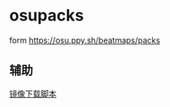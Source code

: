 # osupacks

form https://osu.ppy.sh/beatmaps/packs
## 辅助

[镜像下载脚本](https://greasyfork.org/scripts?q=osu+ppy+sh)
